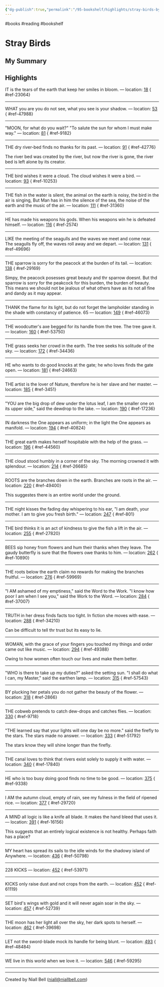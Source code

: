 ```yaml
---
{"dg-publish":true,"permalink":"/95-bookshelf/highlights/stray-birds-by/","hide":true,"noteIcon":"","created":"2024-10-30T13:24:18.000+00:00","updated":"2024-10-30T13:46:06.000+00:00"}
---
```


#books #reading #bookshelf

# Stray Birds
## My Summary


## Highlights

IT is the tears of the earth that keep her smiles in bloom. — location: [18]()
{ #ref-23064}


---
WHAT you are you do not see, what you see is your shadow. — location: [53]()
{ #ref-47988}


---
"MOON, for what do you wait?" "To salute the sun for whom I must make way." — location: [81]()
{ #ref-9182}


---
THE dry river-bed finds no thanks for its past. — location: [91]()
{ #ref-42776}


The river bed was created by the river, but now the river is gone, the river bed is left alone by its creator.

---
THE bird wishes it were a cloud. The cloud wishes it were a bird. — location: [93]()
{ #ref-10253}


---
THE fish in the water is silent, the animal on the earth is noisy, the bird in the air is singing, But Man has in him the silence of the sea, the noise of the earth and the music of the air. — location: [111]()
{ #ref-31360}


---
HE has made his weapons his gods. When his weapons win he is defeated himself. — location: [116]()
{ #ref-2574}


---
LIKE the meeting of the seagulls and the waves we meet and come near. The seagulls fly off, the waves roll away and we depart. — location: [131]()
{ #ref-49696}


---
THE sparrow is sorry for the peacock at the burden of its tail. — location: [138]()
{ #ref-29169}


Simpy, the peacock posesses great beauty and thr sparrow doesnt. But thd sparrow is sorry for the peakcock for this burden, the burden of beauty. This means we should not be jealous of what others have as its not all fine and dandy as it may appear.

---
THANK the flame for its light, but do not forget the lampholder standing in the shade with constancy of patience. 65 — location: [149]()
{ #ref-46073}


---
THE woodcutter's axe begged for its handle from the tree. The tree gave it. — location: [160]()
{ #ref-53750}


---
THE grass seeks her crowd in the earth. The tree seeks his solitude of the sky. — location: [172]()
{ #ref-34436}


---
HE who wants to do good knocks at the gate; he who loves finds the gate open. — location: [181]()
{ #ref-24663}


---
THE artist is the lover of Nature, therefore he is her slave and her master. — location: [185]()
{ #ref-3451}


---
"YOU are the big drop of dew under the lotus leaf, I am the smaller one on its upper side," said the dewdrop to the lake. — location: [190]()
{ #ref-17236}


---
IN darkness the One appears as uniform; in the light the One appears as manifold. — location: [194]()
{ #ref-40824}


---
THE great earth makes herself hospitable with the help of the grass. — location: [196]()
{ #ref-44560}


---
THE cloud stood humbly in a corner of the sky. The morning crowned it with splendour. — location: [214]()
{ #ref-26685}


---
ROOTS are the branches down in the earth. Branches are roots in the air. — location: [220]()
{ #ref-49400}


This suggestes there is an entire world under the ground.

---
THE night kisses the fading day whispering to his ear, "I am death, your mother. I am to give you fresh birth." — location: [247]()
{ #ref-801}


---
THE bird thinks it is an act of kindness to give the fish a lift in the air. — location: [255]()
{ #ref-27820}


---
BEES sip honey from flowers and hum their thanks when they leave. The gaudy butterfly is sure that the flowers owe thanks to him. — location: [262]()
{ #ref-10890}


---
THE roots below the earth claim no rewards for making the branches fruitful. — location: [276]()
{ #ref-59969}


---
"I AM ashamed of my emptiness," said the Word to the Work. "I know how poor I am when I see you," said the Work to the Word. — location: [284]()
{ #ref-37007}


---
TRUTH in her dress finds facts too tight. In fiction she moves with ease. — location: [288]()
{ #ref-34210}


Can be difficult to tell thr trust but its easy to lie.

---
WOMAN, with the grace of your fingers you touched my things and order came out like music. — location: [294]()
{ #ref-49388}


Owing to how women often touch our lives and make them better.

---
"WHO is there to take up my duties?" asked the setting sun. "I shall do what I can, my Master," said the earthen lamp. — location: [315]()
{ #ref-57543}


---
BY plucking her petals you do not gather the beauty of the flower. — location: [318]()
{ #ref-2866}


---
THE cobweb pretends to catch dew-drops and catches flies. — location: [330]()
{ #ref-9718}


---
"THE learned say that your lights will one day be no more." said the firefly to the stars. The stars made no answer. — location: [333]()
{ #ref-51792}


The stars know they will shine longer than the firefly.

---
THE canal loves to think that rivers exist solely to supply it with water. — location: [340]()
{ #ref-17840}


---
HE who is too busy doing good finds no time to be good. — location: [375]()
{ #ref-9338}


---
I AM the autumn cloud, empty of rain, see my fulness in the field of ripened rice. — location: [377]()
{ #ref-29720}


---
A MIND all logic is like a knife all blade. It makes the hand bleed that uses it. — location: [391]()
{ #ref-16156}


This suggests that an entirely logical existence is not healthy. Perhaps faith has a place?

---
MY heart has spread its sails to the idle winds for the shadowy island of Anywhere. — location: [436]()
{ #ref-50798}


---
228 KICKS — location: [452]()
{ #ref-53971}


---
KICKS only raise dust and not crops from the earth. — location: [452]()
{ #ref-61119}


---
SET bird's wings with gold and it will never again soar in the sky. — location: [457]()
{ #ref-52739}


---
THE moon has her light all over the sky, her dark spots to herself. — location: [462]()
{ #ref-39698}


---
LET not the sword-blade mock its handle for being blunt. — location: [493]()
{ #ref-48484}


---
WE live in this world when we love it. — location: [546]()
{ #ref-59295}


---


---
Created by Niall Bell (niall@niallbell.com)
